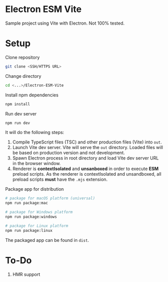 # Electron ESM Vite

Sample project using Vite with Electron. Not 100% tested.

# Setup

Clone repository

```bash
git clone <SSH/HTTPS URL>
```

Change directory

```bash
cd <...>/Electron-ESM-Vite
```

Install npm dependencies

```bash
npm install
```

Run dev server

```bash
npm run dev
```

It will do the following steps:

1. Compile TypeScript files (TSC) and other production files (Vite) into `out`.
2. Launch Vite dev server. Vite will serve the `out` directory. Loaded files will be based on production version and not development.
3. Spawn Electron process in root directory and load Vite dev server URL in the browser window.
4. Renderer is **contextIsolated** and **unsanboxed** in order to execute **ESM** preload scripts. As the renderer is contextIsolated and unsandboxed, all preload scripts **must** have the `.mjs` extension.

Package app for distribution

```bash
# package for macOS platform (universal)
npm run package:mac

# package for Windows platform
npm run package:windows

# package for Linux platform
npm run package:linux
```

The packaged app can be found in `dist`.

# To-Do

1. HMR support